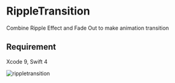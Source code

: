# RippleTransition
Combine Ripple Effect and Fade Out to make animation transition

## Requirement
Xcode 9, Swift 4

![rippletransition](https://cloud.githubusercontent.com/assets/19208995/15154536/fbf55ef2-1718-11e6-9488-bcb1d5c1ac1a.gif)
